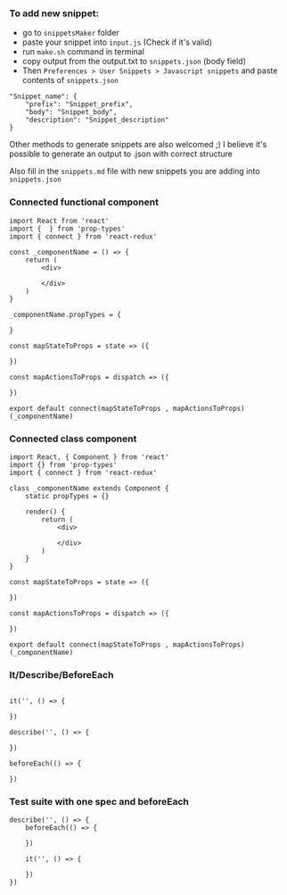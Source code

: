 ### To add new snippet:

- go to `snippetsMaker` folder
- paste your snippet into `input.js` (Check if it's valid)
- run `make.sh` command in terminal
- copy output from the output.txt to `snippets.json` (body field)
- Then `Preferences > User Snippets > Javascript snippets` and paste contents of `snippets.json`

```
"Snippet_name": {
    "prefix": "Snippet_prefix",
    "body": "Snippet_body",
    "description": "Snippet_description"
}
```

Other methods to generate snippets are also welcomed ;)
I believe it's possible to generate an output to .json with correct structure

Also fill in the `snippets.md` file with new snippets you are adding into `snippets.json`

### Connected functional component

```
import React from 'react'
import {  } from 'prop-types'
import { connect } from 'react-redux'

const _componentName = () => {
    return (
        <div>

        </div>
    )
}

_componentName.propTypes = {

}

const mapStateToProps = state => ({

})

const mapActionsToProps = dispatch => ({

})

export default connect(mapStateToProps , mapActionsToProps)(_componentName)
```

### Connected class component


```
import React, { Component } from 'react'
import {} from 'prop-types'
import { connect } from 'react-redux'

class _componentName extends Component {
    static propTypes = {}
    
    render() {
        return (
            <div>
    
            </div>
        )
    }
}

const mapStateToProps = state => ({

})

const mapActionsToProps = dispatch => ({

})

export default connect(mapStateToProps , mapActionsToProps)(_componentName)

```

### It/Describe/BeforeEach

```

it('', () => {

})

describe('', () => {
    
})

beforeEach(() => {

})

```


### Test suite with one spec and beforeEach

```
describe('', () => {
    beforeEach(() => {

    })

    it('', () => {

    })
})
```
